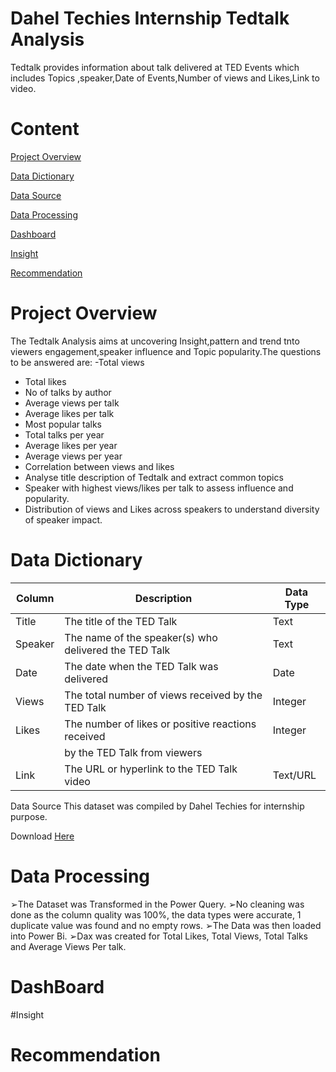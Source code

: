 # Dahel Techies Internship Tedtalk Analysis
Tedtalk provides information about talk delivered at TED Events which includes Topics ,speaker,Date of Events,Number of views and Likes,Link to video. 


# Content 
[Project Overview](#project-overview)

[Data Dictionary](#data-dictionary) 

[Data Source](#data-souurce) 

[Data Processing](#data-processing)

[Dashboard](#dashboard) 

[Insight](#Insight)

[Recommendation](#recommendation)

# Project Overview 
The Tedtalk Analysis aims at uncovering Insight,pattern and trend tnto viewers engagement,speaker influence and Topic popularity.The questions to be answered are:
-Total views
- Total likes
- No of talks by author
- Average views per talk
- Average likes per talk
- Most popular talks
- Total talks per year
- Average likes per year
- Average views per year
- Correlation between views and likes
- Analyse title description of Tedtalk  and extract common topics
- Speaker with highest views/likes per talk to assess influence and popularity.
- Distribution of views and Likes across speakers to understand diversity of speaker impact.

# Data Dictionary 

| Column   | Description                                            | Data Type |
|----------|--------------------------------------------------------|-----------|
| Title    | The title of the TED Talk                              | Text      |
| Speaker  | The name of the speaker(s) who delivered the TED Talk  | Text      |
| Date     | The date when the TED Talk was delivered               | Date      |
| Views    | The total number of views received by the TED Talk     | Integer   |
| Likes    | The number of likes or positive reactions received     | Integer   |
|          | by the TED Talk from viewers                           |           |
| Link     | The URL or hyperlink to the TED Talk video             | Text/URL  |


Data Source 
This dataset was compiled by Dahel Techies for internship purpose.

Download [Here](https://docs.google.com/spreadsheets/d/1LZx_TUD3n2v5OdXEjFFKqI3Dbt4FjYIp/edit?usp=drivesdk&ouid=115085326801434600917&rtpof=true&sd=true)

# Data Processing 

➢The Dataset was Transformed in the Power Query.
➢No cleaning was done as the column quality was 100%, the data types were 
accurate, 1 duplicate value was found and no empty rows.
➢The Data was then loaded into Power Bi.
➢Dax was created for Total Likes, Total Views, Total Talks and Average Views Per talk.

# DashBoard 


#Insight


# Recommendation
